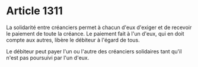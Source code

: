 # Article 1311

La solidarité entre créanciers permet à chacun d'eux d'exiger et de recevoir le paiement de toute la créance. Le paiement fait à l'un d'eux, qui en doit compte aux autres, libère le débiteur à l'égard de tous. <p> Le débiteur peut payer l'un ou l'autre des créanciers solidaires tant qu'il n'est pas poursuivi par l'un d'eux. </p>